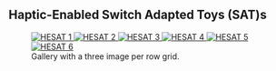 <h2>Haptic-Enabled Switch Adapted Toys (SAT)s</h2>

<figure class="third">
  <a href="{{ site.baseurl }}/assets/images/hesat/HESAT_1.jpg">
    <img src="{{ site.baseurl }}/assets/images/hesat/HESAT_1.jpg" alt="HESAT 1">
  </a>
  <a href="{{ site.baseurl }}/assets/images/hesat/HESAT_2.jpg">
    <img src="{{ site.baseurl }}/assets/images/hesat/HESAT_2.jpg" alt="HESAT 2">
  </a>
  <a href="{{ site.baseurl }}/assets/images/hesat/HESAT_3.jpg">
    <img src="{{ site.baseurl }}/assets/images/hesat/HESAT_3.jpg" alt="HESAT 3">
  </a>
  <a href="{{ site.baseurl }}/assets/images/hesat/HESAT_4.jpg">
    <img src="{{ site.baseurl }}/assets/images/hesat/HESAT_4.jpg" alt="HESAT 4">
  </a>
  <a href="{{ site.baseurl }}/assets/images/hesat/HESAT_5.jpg">
    <img src="{{ site.baseurl }}/assets/images/hesat/HESAT_5.jpg" alt="HESAT 5">
  </a>
  <a href="{{ site.baseurl }}/assets/images/hesat/HESAT_6.jpg">
    <img src="{{ site.baseurl }}/assets/images/hesat/HESAT_6.jpg" alt="HESAT 6">
  </a>
  <figcaption>Gallery with a three image per row grid.</figcaption>
</figure>